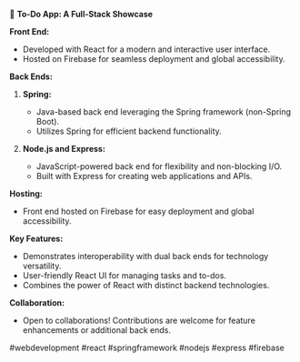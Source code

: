 📝 **To-Do App: A Full-Stack Showcase**

**Front End:**
- Developed with React for a modern and interactive user interface.
- Hosted on Firebase for seamless deployment and global accessibility.

**Back Ends:**
1. **Spring:**
   - Java-based back end leveraging the Spring framework (non-Spring Boot).
   - Utilizes Spring for efficient backend functionality.

2. **Node.js and Express:**
   - JavaScript-powered back end for flexibility and non-blocking I/O.
   - Built with Express for creating web applications and APIs.

**Hosting:**
- Front end hosted on Firebase for easy deployment and global accessibility.

**Key Features:**
- Demonstrates interoperability with dual back ends for technology versatility.
- User-friendly React UI for managing tasks and to-dos.
- Combines the power of React with distinct backend technologies.

**Collaboration:**
- Open to collaborations! Contributions are welcome for feature enhancements or additional back ends.

#webdevelopment #react #springframework #nodejs #express #firebase
